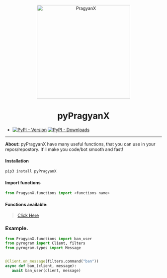 <p align="center">
   <a href="https://github.com/PragyanX">
      <img src="PragyanX/data/PragyanX.png" alt="PragyanX" width="300" aligne='centre'>
   </a>
</p>
<h1 align="center">
   <b> pyPragyanX </b> <br>  

</h1>

 * [![PyPI - Version](https://img.shields.io/pypi/v/pyPragyanX?style=round)](https://pypi.org/project/pyPragyanX) 
[![PyPI - Downloads](https://img.shields.io/pypi/dm/pyPragyanX?label=DOWNLOADS&style=round)](https://pypi.org/project/pyPragyanX) 

----

<b>About:</b> pyPragyanX have many useful functions, that you can use in your repos/repostory. It'll make you code/bot smooth and fast!

<h4> Installation </h4>

```python 
pip3 install pyPragyanX
```

<h4> Import functions </h4>

``` python
from PragyanX.functions import <functions name>
```

<h4> Functions available: </h4>

 > [Click Here](https://github.com/PragyanX/pyPragyanX/tree/main/PragyanX/functions#-functions-available-) </b> 

<h3> Example. </h3>

``` python
from PragyanX.functions import ban_user
from pyrogram import Client, filters 
from pyrogram.types import Message


@Client.on_message(filters.command("ban"))
async def ban_(client, message):
   await ban_user(client, message)
```
